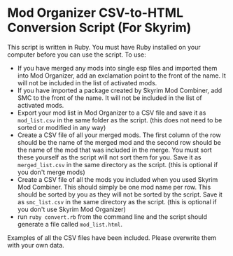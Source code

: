 # Mod Organizer CSV-to-HTML Conversion Script (For Skyrim)

This script is written in Ruby. You must have Ruby installed on your computer before you can use the script. To use:
 * If you have merged any mods into single esp files and imported them into Mod Organizer, add an exclamation point to the front of the name. It will not be included in the list of activated mods.
 * If you have imported a package created by Skyrim Mod Combiner, add SMC to the front of the name. It will not be included in the list of activated mods.
 * Export your mod list in Mod Organizer to a CSV file and save it as ```mod_list.csv``` in the same folder as the script. (this does not need to be sorted or modified in any way)
 * Create a CSV file of all your merged mods. The first column of the row should be the name of the merged mod and the second row should be the name of the mod that was included in the merge. You must sort these yourself as the script will not sort them for you. Save it as ```merged_list.csv``` in the same directory as the script. (this is optional if you don't merge mods)
 * Create a CSV file of all the mods you included when you used Skyrim Mod Combiner. This should simply be one mod name per row. This should be sorted by you as they will not be sorted by the script. Save it as ```smc_list.csv``` in the same directory as the script. (this is optional if you don't use Skyrim Mod Organizer)
 * run ```ruby convert.rb``` from the command line and the script should generate a file called ```mod_list.html```.

Examples of all the CSV files have been included. Please overwrite them with your own data.
